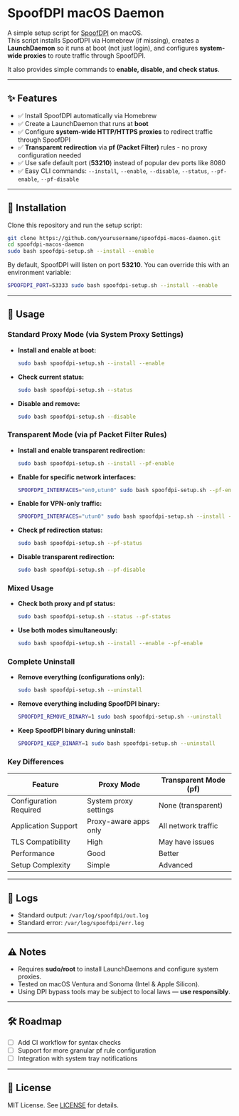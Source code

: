 # SpoofDPI macOS Daemon

A simple setup script for [SpoofDPI](https://github.com/xvzc/SpoofDPI) on macOS.  
This script installs SpoofDPI via Homebrew (if missing), creates a **LaunchDaemon** so it runs at boot (not just login), and configures **system-wide proxies** to route traffic through SpoofDPI.

It also provides simple commands to **enable, disable, and check status**.

---

## ✨ Features
- ✅ Install SpoofDPI automatically via Homebrew  
- ✅ Create a LaunchDaemon that runs at **boot**  
- ✅ Configure **system-wide HTTP/HTTPS proxies** to redirect traffic through SpoofDPI  
- ✅ **Transparent redirection** via **pf (Packet Filter)** rules - no proxy configuration needed  
- ✅ Use safe default port (**53210**) instead of popular dev ports like 8080  
- ✅ Easy CLI commands: `--install`, `--enable`, `--disable`, `--status`, `--pf-enable`, `--pf-disable`

---

## 🚀 Installation
Clone this repository and run the setup script:

```bash
git clone https://github.com/yourusername/spoofdpi-macos-daemon.git
cd spoofdpi-macos-daemon
sudo bash spoofdpi-setup.sh --install --enable
```

By default, SpoofDPI will listen on port **53210**. You can override this with an environment variable:

```bash
SPOOFDPI_PORT=53333 sudo bash spoofdpi-setup.sh --install --enable
```

---

## 🔧 Usage

### Standard Proxy Mode (via System Proxy Settings)

- **Install and enable at boot:**
  ```bash
  sudo bash spoofdpi-setup.sh --install --enable
  ```

- **Check current status:**
  ```bash
  sudo bash spoofdpi-setup.sh --status
  ```

- **Disable and remove:**
  ```bash
  sudo bash spoofdpi-setup.sh --disable
  ```

### Transparent Mode (via pf Packet Filter Rules)

- **Install and enable transparent redirection:**
  ```bash
  sudo bash spoofdpi-setup.sh --install --pf-enable
  ```

- **Enable for specific network interfaces:**
  ```bash
  SPOOFDPI_INTERFACES="en0,utun0" sudo bash spoofdpi-setup.sh --pf-enable
  ```

- **Enable for VPN-only traffic:**
  ```bash
  SPOOFDPI_INTERFACES="utun0" sudo bash spoofdpi-setup.sh --install --pf-enable
  ```

- **Check pf redirection status:**
  ```bash
  sudo bash spoofdpi-setup.sh --pf-status
  ```

- **Disable transparent redirection:**
  ```bash
  sudo bash spoofdpi-setup.sh --pf-disable
  ```

### Mixed Usage

- **Check both proxy and pf status:**
  ```bash
  sudo bash spoofdpi-setup.sh --status --pf-status
  ```

- **Use both modes simultaneously:**
  ```bash
  sudo bash spoofdpi-setup.sh --install --enable --pf-enable
  ```

### Complete Uninstall

- **Remove everything (configurations only):**
  ```bash
  sudo bash spoofdpi-setup.sh --uninstall
  ```

- **Remove everything including SpoofDPI binary:**
  ```bash
  SPOOFDPI_REMOVE_BINARY=1 sudo bash spoofdpi-setup.sh --uninstall
  ```

- **Keep SpoofDPI binary during uninstall:**
  ```bash
  SPOOFDPI_KEEP_BINARY=1 sudo bash spoofdpi-setup.sh --uninstall
  ```

### Key Differences

| Feature | Proxy Mode | Transparent Mode (pf) |
|---------|------------|----------------------|
| Configuration Required | System proxy settings | None (transparent) |
| Application Support | Proxy-aware apps only | All network traffic |
| TLS Compatibility | High | May have issues |
| Performance | Good | Better |
| Setup Complexity | Simple | Advanced |

---

## 📂 Logs
- Standard output: `/var/log/spoofdpi/out.log`  
- Standard error: `/var/log/spoofdpi/err.log`

---

## ⚠️ Notes
- Requires **sudo/root** to install LaunchDaemons and configure system proxies.
- Tested on macOS Ventura and Sonoma (Intel & Apple Silicon).  
- Using DPI bypass tools may be subject to local laws — **use responsibly**.

---

## 🛠 Roadmap
- [ ] Add CI workflow for syntax checks
- [ ] Support for more granular pf rule configuration
- [ ] Integration with system tray notifications

---

## 📜 License
MIT License. See [LICENSE](LICENSE) for details.
